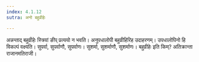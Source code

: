 ```yaml
---
index: 4.1.12
sutra: अनो बहुव्रीहेः

---
```

अन्नन्ताद् बहुव्रीहेः स्त्रियां ङीप् प्रत्ययो न भवति। अनुपधालोपी बहुव्रीहिरिह उदाहरणम्। उपधालोपिनो हि विकल्पं वक्ष्यति। सुपर्वा, सुपर्वाणौ, सुपर्वाणः। सुशर्मा, सुशर्माणौ, सुशर्माणः। बहुव्रीहेः इति किम्? अतिक्रान्ता राजानमतिराजी।